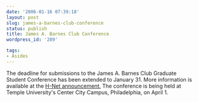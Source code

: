 ```yaml
---
date: '2006-01-16 07:39:18'
layout: post
slug: james-a-barnes-club-conference
status: publish
title: James A. Barnes Club Conference
wordpress_id: '289'

tags:
- Asides
---
```


The deadline for submissions to the James A. Barnes Club Graduate Student Conference has been extended to January 31. More information is available at the [H-Net announcement.](http://www.h-net.org/announce/show.cgi?ID=149276) The conference is being held at Temple University's Center City Campus, Philadelphia, on April 1.
